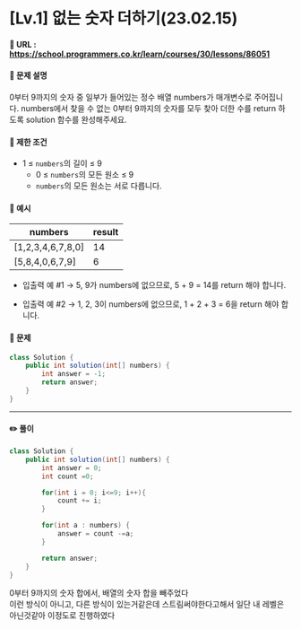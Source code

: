 # [Lv.1] 없는 숫자 더하기(23.02.15)

#### 📌 URL : https://school.programmers.co.kr/learn/courses/30/lessons/86051

#### 📌 문제 설명

0부터 9까지의 숫자 중 일부가 들어있는 정수 배열 numbers가 매개변수로 주어집니다. numbers에서 찾을 수 없는 0부터 9까지의 숫자를 모두 찾아
더한 수를 return 하도록 solution 함수를 완성해주세요.

#### 📌 제한 조건

- 1 ≤ `numbers`의 길이 ≤ 9
  - 0 ≤ `numbers`의 모든 원소 ≤ 9
  - `numbers`의 모든 원소는 서로 다릅니다.

#### 📌 예시

| numbers           | result |
| ----------------- | ------ |
| [1,2,3,4,6,7,8,0] | 14     |
| [5,8,4,0,6,7,9]   | 6      |

- 입출력 예 #1
  → 5, 9가 numbers에 없으므로, 5 + 9 = 14를 return 해야 합니다.

- 입출력 예 #2
  → 1, 2, 3이 numbers에 없으므로, 1 + 2 + 3 = 6을 return 해야 합니다.

#### 📌 문제

```java
class Solution {
    public int solution(int[] numbers) {
        int answer = -1;
        return answer;
    }
}
```

---

#### ✏️ 풀이

```java
class Solution {
    public int solution(int[] numbers) {
        int answer = 0;
        int count =0;

        for(int i = 0; i<=9; i++){
            count += i;
        }

        for(int a : numbers) {
            answer = count -=a;
        }

        return answer;
    }
}

```

0부터 9까지의 숫자 합에서, 배열의 숫자 합을 빼주었다  
이런 방식이 아니고, 다른 방식이 있는거같은데 스트림써야한다고해서 일단 내 레벨은 아닌것같아 이정도로 진행하였다
